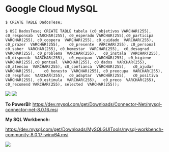 # Google Cloud MySQL

```
$ CREATE TABLE DadosTese; 

$ USE DadosTese; CREATE TABLE tabela (c0_objetivos VARCHAR(255),	c0_responsab  VARCHAR(255),	c0_esperado VARCHAR(255),c0_participa  VARCHAR(255), c0_coopera  VARCHAR(255), c0_cuidado  VARCHAR(255),	c0_prazer  VARCHAR(255),	c0_presente  VARCHAR(255), c0_personal	c0_saber  VARCHAR(255),	c0_bemestar  VARCHAR(255),	c0_desagrad  VARCHAR(255), c0_problema  VARCHAR(255),	c0_instala  VARCHAR(255),	c0_disponib  VARCHAR(255),	c0_equipam  VARCHAR(255), c0_higiene	  VARCHAR(255),c0_pontual  VARCHAR(255), c0_dados  VARCHAR(255),	c0_atencao  VARCHAR(255), c0_confianca  VARCHAR(255),	c0_ajudar  VARCHAR(255),	c0_honesto  VARCHAR(255), c0_preocupa  VARCHAR(255),	c0_respfunc  VARCHAR(255),	c0_adaptar  VARCHAR(255),	c0_positiva  VARCHAR(255), c0_estimula  VARCHAR(255),	c0_preco  VARCHAR(255),	c0_recomend	VARCHAR(255), selected  VARCHAR(255));
```

<img src=https://github.com/RubensZimbres/Repo-2019/blob/master/Google-Cloud-MySQL/Pics/SQL_instance.png>  

<img src=https://github.com/RubensZimbres/Repo-2019/blob/master/Google-Cloud-MySQL/Pics/Cloud_SQL.png>  

<b>To PowerBI:</b> https://dev.mysql.com/get/Downloads/Connector-Net/mysql-connector-net-8.0.16.msi  

<b>My SQL Workbench:</b>

https://dev.mysql.com/get/Downloads/MySQLGUITools/mysql-workbench-community-8.0.17-winx64.msi

<img src=https://github.com/RubensZimbres/Repo-2019/blob/master/Google-Cloud-MySQL/Pics/mysql01.png>

